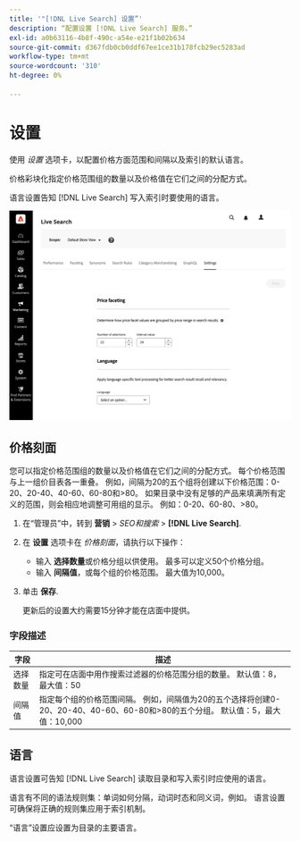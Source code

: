 ```yaml
---
title: '"[!DNL Live Search] 设置”'
description: “配置设置 [!DNL Live Search] 服务。”
exl-id: a0b63116-4b8f-490c-a54e-e21f1b02b634
source-git-commit: d367fdb0cb0ddf67ee1ce31b178fcb29ec5283ad
workflow-type: tm+mt
source-wordcount: '310'
ht-degree: 0%

---
```


# 设置

使用 *设置* 选项卡，以配置价格方面范围和间隔以及索引的默认语言。

价格彩块化指定价格范围组的数量以及价格值在它们之间的分配方式。

语言设置告知 [!DNL Live Search] 写入索引时要使用的语言。

![设置](assets/settings.png)

## 价格刻面

您可以指定价格范围组的数量以及价格值在它们之间的分配方式。 每个价格范围与上一组价目表各一重叠。 例如，间隔为20的五个组将创建以下价格范围：0-20、20-40、40-60、60-80和>80。 如果目录中没有足够的产品来填满所有定义的范围，则会相应地调整可用组的显示。 例如：0-20、60-80、>80。

1. 在“管理员”中，转到 **营销** > *SEO和搜索* > **[!DNL Live Search]**.
1. 在 **设置** 选项卡在 *价格刻面*，请执行以下操作：
   * 输入 **选择数量**&#x200B;或价格分组以供使用。 最多可以定义50个价格分组。
   * 输入 **间隔值**，或每个组的价格范围。 最大值为10,000。
1. 单击 **保存**.

   更新后的设置大约需要15分钟才能在店面中提供。

### 字段描述

| 字段 | 描述 |
|--- |--- |
| 选择数量 | 指定可在店面中用作搜索过滤器的价格范围分组的数量。 默认值：8，最大值：50 |
| 间隔值 | 指定每个组的价格范围间隔。 例如，间隔值为20的五个选择将创建0-20、20-40、40-60、60-80和>80的五个分组。 默认值：5，最大值：10,000 |

## 语言

语言设置可告知 [!DNL Live Search] 读取目录和写入索引时应使用的语言。

语言有不同的语法规则集：单词如何分隔，动词时态和同义词，例如。
语言设置可确保将正确的规则集应用于索引机制。

“语言”设置应设置为目录的主要语言。
